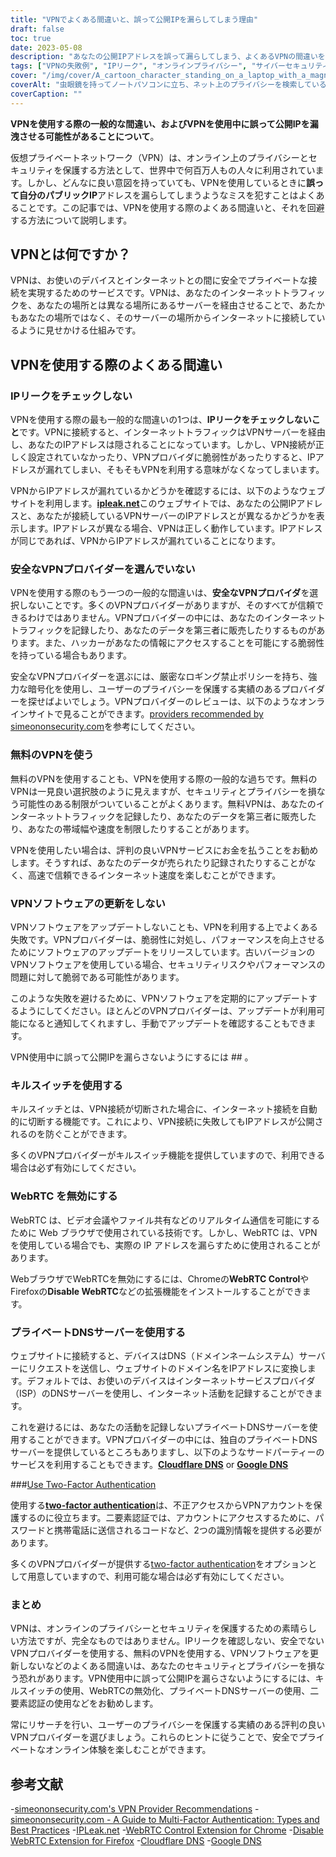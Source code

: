 ```yaml
---
title: "VPNでよくある間違いと、誤って公開IPを漏らしてしまう理由"
draft: false
toc: true
date: 2023-05-08
description: "あなたの公開IPアドレスを誤って漏らしてしまう、よくあるVPNの間違いを避け、あなたのオンラインプライバシーを守りましょう。"
tags: ["VPNの失敗例", "IPリーク", "オンラインプライバシー", "サイバーセキュリティ", "インターネットセキュリティ", "仮想私設通信網", "ウェブアールティーシー", "DNSサーバー", "VPNプロバイダー", "二要素認証", "VPNソフト", "キルスイッチ", "データプライバシー", "インターネットプライバシー", "サイバー脅威", "データ機密保護", "ネットワークセキュリティ", "オンラインセキュリティ", "オンラインアノニマス", "えんかくブラウズ"]
cover: "/img/cover/A_cartoon_character_standing_on_a_laptop_with_a_magnifying_glass.png"
coverAlt: "虫眼鏡を持ってノートパソコンに立ち、ネット上のプライバシーを検索している漫画のキャラクター。"
coverCaption: ""
---
```


**VPNを使用する際の一般的な間違い、およびVPNを使用中に誤って公開IPを漏洩させる可能性があることについて**。

仮想プライベートネットワーク（VPN）は、オンライン上のプライバシーとセキュリティを保護する方法として、世界中で何百万人もの人々に利用されています。しかし、どんなに良い意図を持っていても、VPNを使用しているときに**誤って自分のパブリックIP**アドレスを漏らしてしまうようなミスを犯すことはよくあることです。この記事では、VPNを使用する際のよくある間違いと、それを回避する方法について説明します。

## VPNとは何ですか？

VPNは、お使いのデバイスとインターネットとの間に安全でプライベートな接続を実現するためのサービスです。VPNは、あなたのインターネットトラフィックを、あなたの場所とは異なる場所にあるサーバーを経由させることで、あたかもあなたの場所ではなく、そのサーバーの場所からインターネットに接続しているように見せかける仕組みです。

## VPNを使用する際のよくある間違い

### IPリークをチェックしない

VPNを使用する際の最も一般的な間違いの1つは、**IPリークをチェックしないこと**です。VPNに接続すると、インターネットトラフィックはVPNサーバーを経由し、あなたのIPアドレスは隠されることになっています。しかし、VPN接続が正しく設定されていなかったり、VPNプロバイダに脆弱性があったりすると、IPアドレスが漏れてしまい、そもそもVPNを利用する意味がなくなってしまいます。

VPNからIPアドレスが漏れているかどうかを確認するには、以下のようなウェブサイトを利用します。[**ipleak.net**](https://ipleak.net/)このウェブサイトでは、あなたの公開IPアドレスと、あなたが接続しているVPNサーバーのIPアドレスとが異なるかどうかを表示します。IPアドレスが異なる場合、VPNは正しく動作しています。IPアドレスが同じであれば、VPNからIPアドレスが漏れていることになります。

### 安全なVPNプロバイダーを選んでいない

VPNを使用する際のもう一つの一般的な間違いは、**安全なVPNプロバイダ**を選択しないことです。多くのVPNプロバイダーがありますが、そのすべてが信頼できるわけではありません。VPNプロバイダーの中には、あなたのインターネットトラフィックを記録したり、あなたのデータを第三者に販売したりするものがあります。また、ハッカーがあなたの情報にアクセスすることを可能にする脆弱性を持っている場合もあります。

安全なVPNプロバイダーを選ぶには、厳密なロギング禁止ポリシーを持ち、強力な暗号化を使用し、ユーザーのプライバシーを保護する実績のあるプロバイダーを探せばよいでしょう。VPNプロバイダーのレビューは、以下のようなオンラインサイトで見ることができます。[providers recommended by simeononsecurity.com](https://simeononsecurity.com/recommendations/vpns/)を参考にしてください。

### 無料のVPNを使う

無料のVPNを使用することも、VPNを使用する際の一般的な過ちです。無料のVPNは一見良い選択肢のように見えますが、セキュリティとプライバシーを損なう可能性のある制限がついていることがよくあります。無料VPNは、あなたのインターネットトラフィックを記録したり、あなたのデータを第三者に販売したり、あなたの帯域幅や速度を制限したりすることがあります。

VPNを使用したい場合は、評判の良いVPNサービスにお金を払うことをお勧めします。そうすれば、あなたのデータが売られたり記録されたりすることがなく、高速で信頼できるインターネット速度を楽しむことができます。

### VPNソフトウェアの更新をしない

VPNソフトウェアをアップデートしないことも、VPNを利用する上でよくある失敗です。VPNプロバイダーは、脆弱性に対処し、パフォーマンスを向上させるためにソフトウェアのアップデートをリリースしています。古いバージョンのVPNソフトウェアを使用している場合、セキュリティリスクやパフォーマンスの問題に対して脆弱である可能性があります。

このような失敗を避けるために、VPNソフトウェアを定期的にアップデートするようにしてください。ほとんどのVPNプロバイダーは、アップデートが利用可能になると通知してくれますし、手動でアップデートを確認することもできます。

VPN使用中に誤って公開IPを漏らさないようにするには ## 。

### キルスイッチを使用する

キルスイッチとは、VPN接続が切断された場合に、インターネット接続を自動的に切断する機能です。これにより、VPN接続に失敗してもIPアドレスが公開されるのを防ぐことができます。

多くのVPNプロバイダーがキルスイッチ機能を提供していますので、利用できる場合は必ず有効にしてください。

### WebRTC を無効にする

WebRTC は、ビデオ会議やファイル共有などのリアルタイム通信を可能にするために Web ブラウザで使用されている技術です。しかし、WebRTC は、VPN を使用している場合でも、実際の IP アドレスを漏らすために使用されることがあります。

WebブラウザでWebRTCを無効にするには、Chromeの**WebRTC Control**やFirefoxの**Disable WebRTC**などの拡張機能をインストールすることができます。

### プライベートDNSサーバーを使用する

ウェブサイトに接続すると、デバイスはDNS（ドメインネームシステム）サーバーにリクエストを送信し、ウェブサイトのドメイン名をIPアドレスに変換します。デフォルトでは、お使いのデバイスはインターネットサービスプロバイダ（ISP）のDNSサーバーを使用し、インターネット活動を記録することができます。

これを避けるには、あなたの活動を記録しないプライベートDNSサーバーを使用することができます。VPNプロバイダーの中には、独自のプライベートDNSサーバーを提供しているところもありますし、以下のようなサードパーティーのサービスを利用することもできます。[**Cloudflare DNS**](https://1.1.1.1/) or [**Google DNS**](https://developers.google.com/speed/public-dns)

###[Use Two-Factor Authentication](https://simeononsecurity.com/articles/what-are-the-diferent-kinds-of-factors-in-mfa/)

使用する[**two-factor authentication**](https://simeononsecurity.com/articles/what-are-the-diferent-kinds-of-factors-in-mfa/)は、不正アクセスからVPNアカウントを保護するのに役立ちます。二要素認証では、アカウントにアクセスするために、パスワードと携帯電話に送信されるコードなど、2つの識別情報を提供する必要があります。

多くのVPNプロバイダーが提供する[two-factor authentication](https://simeononsecurity.com/articles/what-are-the-diferent-kinds-of-factors-in-mfa/)をオプションとして用意していますので、利用可能な場合は必ず有効にしてください。

### まとめ

VPNは、オンラインのプライバシーとセキュリティを保護するための素晴らしい方法ですが、完全なものではありません。IPリークを確認しない、安全でないVPNプロバイダーを使用する、無料のVPNを使用する、VPNソフトウェアを更新しないなどのよくある間違いは、あなたのセキュリティとプライバシーを損なう恐れがあります。VPN使用中に誤って公開IPを漏らさないようにするには、キルスイッチの使用、WebRTCの無効化、プライベートDNSサーバーの使用、二要素認証の使用などをお勧めします。

常にリサーチを行い、ユーザーのプライバシーを保護する実績のある評判の良いVPNプロバイダーを選びましょう。これらのヒントに従うことで、安全でプライベートなオンライン体験を楽しむことができます。

## 参考文献

-[simeononsecurity.com's VPN Provider Recommendations](https://simeononsecurity.com/recommendations/vpns/)
-[simeononsecurity.com - A Guide to Multi-Factor Authentication: Types and Best Practices](https://simeononsecurity.com/articles/what-are-the-diferent-kinds-of-factors-in-mfa/)
-[IPLeak.net](https://ipleak.net/)
-[WebRTC Control Extension for Chrome](https://chrome.google.com/webstore/detail/webrtc-control/fjkmabmdepjfammlpliljpnbhleegehm?hl=en)
-[Disable WebRTC Extension for Firefox](https://addons.mozilla.org/en-US/firefox/addon/happy-bonobo-disable-webrtc/?utm_source=addons.mozilla.org&utm_medium=referral&utm_content=search)
-[Cloudflare DNS](https://1.1.1.1/)
-[Google DNS](https://developers.google.com/speed/public-dns)

